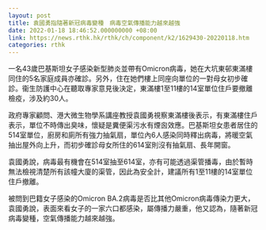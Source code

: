 ```yaml
---
layout: post
title: 袁國勇指隨著新冠病毒變種　病毒空氣傳播能力越來越強
date: 2022-01-18 18:46:52.000000000 +08:00
link: https://news.rthk.hk/rthk/ch/component/k2/1629430-20220118.htm
categories: rthk
---
```


一名43歲巴基斯坦女子感染新型肺炎並帶有Omicron病毒，她在大坑東邨東滿樓同住的5名家庭成員亦確診。另外，住在她們樓上同座向單位的一對母女初步確診。衞生防護中心在聽取專家意見後決定，東滿樓1至11樓的14室單位住戶要撤離檢疫，涉及約30人。

政府專家顧問、港大微生物學系講座教授袁國勇視察東滿樓後表示，有東滿樓住戶表示，單位不時傳出臭味，懷疑是糞便渠污水有煙囪效應。巴基斯坦女患者居住的514室單位，廚房和廁所有強力抽氣扇，單位內6人感染同時釋出病毒，將暖空氣抽出屋外向上升，而初步確診母女所住的614室則沒有抽氣扇、長年開窗。

袁國勇說，病毒最有機會在514室抽至614室，亦有可能透過渠管播毒，由於暫時無法檢視清楚所有該幢大廈的渠管，因此為安全計，建議所有1至11樓的14室單位住戶撤離。

被問到巴籍女子感染的Omicron BA.2病毒是否比其他Omicron病毒傳染力更大，袁國勇說，表面來看女子的一家六口都感染，屬傳播力嚴重，他又認為，隨著新冠病毒變種，空氣傳播能力越來越強。

